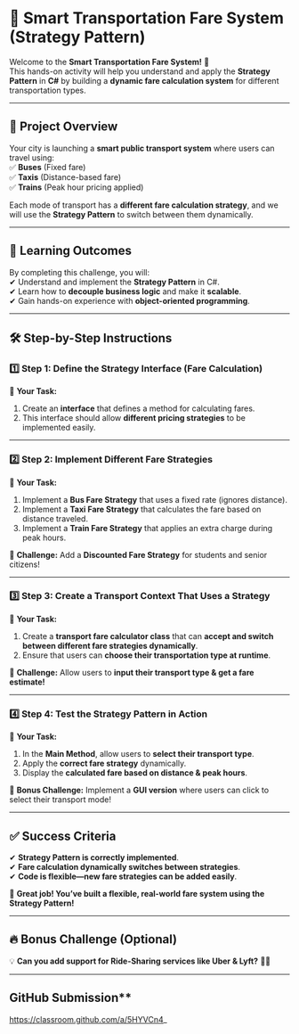 # 🚆 Smart Transportation Fare System (Strategy Pattern)  

Welcome to the **Smart Transportation Fare System!** 🎉  
This hands-on activity will help you understand and apply the **Strategy Pattern** in **C#** by building a **dynamic fare calculation system** for different transportation types.  

---

## 📌 **Project Overview**  
Your city is launching a **smart public transport system** where users can travel using:  
✅ **Buses** (Fixed fare)  
✅ **Taxis** (Distance-based fare)  
✅ **Trains** (Peak hour pricing applied)  

Each mode of transport has a **different fare calculation strategy**, and we will use the **Strategy Pattern** to switch between them dynamically.  

---

## 🎯 **Learning Outcomes**  
By completing this challenge, you will:  
✔ Understand and implement the **Strategy Pattern** in C#.  
✔ Learn how to **decouple business logic** and make it **scalable**.  
✔ Gain hands-on experience with **object-oriented programming**.  

---

## 🛠 **Step-by-Step Instructions**  

### **1️⃣ Step 1: Define the Strategy Interface (Fare Calculation)**
📌 **Your Task:**  
1. Create an **interface** that defines a method for calculating fares.  
2. This interface should allow **different pricing strategies** to be implemented easily.  

---

### **2️⃣ Step 2: Implement Different Fare Strategies**
📌 **Your Task:**  
1. Implement a **Bus Fare Strategy** that uses a fixed rate (ignores distance).  
2. Implement a **Taxi Fare Strategy** that calculates the fare based on distance traveled.  
3. Implement a **Train Fare Strategy** that applies an extra charge during peak hours.  

🎯 **Challenge:** Add a **Discounted Fare Strategy** for students and senior citizens!  

---

### **3️⃣ Step 3: Create a Transport Context That Uses a Strategy**
📌 **Your Task:**  
1. Create a **transport fare calculator class** that can **accept and switch between different fare strategies dynamically**.  
2. Ensure that users can **choose their transportation type at runtime**.  

🎯 **Challenge:** Allow users to **input their transport type & get a fare estimate!**  

---

### **4️⃣ Step 4: Test the Strategy Pattern in Action**
📌 **Your Task:**  
1. In the **Main Method**, allow users to **select their transport type**.  
2. Apply the **correct fare strategy** dynamically.  
3. Display the **calculated fare based on distance & peak hours**.  

🎯 **Bonus Challenge:** Implement a **GUI version** where users can click to select their transport mode!  

---

## ✅ **Success Criteria**
✔ **Strategy Pattern is correctly implemented**.  
✔ **Fare calculation dynamically switches between strategies**.  
✔ **Code is flexible—new fare strategies can be added easily**.  

🚀 **Great job! You’ve built a flexible, real-world fare system using the Strategy Pattern!**  

---

## 🔥 **Bonus Challenge (Optional)**
💡 **Can you add support for Ride-Sharing services like Uber & Lyft?** 🚗💨  

---

## GitHub Submission**
 https://classroom.github.com/a/5HYVCn4_   


